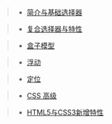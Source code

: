 



> - [ 简介与基础选择器](CSS3/h01)



> - [复合选择器与特性](CSS3/ch02)



> - [盒子模型](CSS3/ch03)



> - [ 浮动](CSS3/ch04)



> - [ 定位](CSS3/ch05)



> - [CSS 高级](CSS3/ch06)



> - [HTML5与CSS3新增特性](CSS3/ch07)

